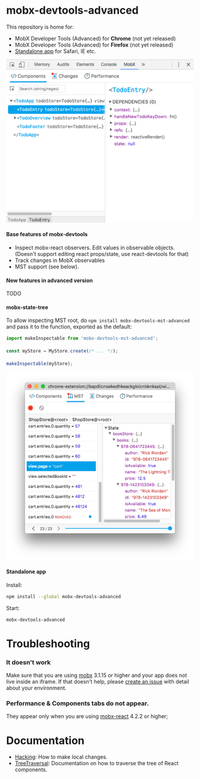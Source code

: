 # mobx-devtools-advanced
This repository is home for:
* MobX Developer Tools (Advanced) for **Chrome** (not yet released)
* MobX Developer Tools (Advanced) for **Firefox** (not yet released)
* [Standalone app](#standalone-app) for Safari, IE etc. 

![MobX DevTools](preview.gif)

#### Base features of mobx-devtools

* Inspect mobx-react observers. Edit values in observable objects. (Doesn't support editing react props/state, use react-devtools for that)
* Track changes in MobX observables
* MST support (see below).

#### New features in advanced version

TODO

#### mobx-state-tree
To allow inspecting MST root, do `npm install mobx-devtools-mst-advanced` and pass it to the function, exported as the default:
```js
import makeInspectable from 'mobx-devtools-mst-advanced';

const myStore = MyStore.create(/* ... */);

makeInspectable(myStore);
```
![MobX DevTools MST](preview-mst.png)


#### Standalone app

Install:
```sh
npm install --global mobx-devtools-advanced
```
Start: 
```sh
mobx-devtools-advanced
```


# Troubleshooting

### It doesn't work
Make sure that you are using [mobx](https://www.npmjs.com/package/mobx) 3.1.15 or higher and your app does not live inside an iframe. If that doesn't help, please [create an issue](https://github.com/Venryx/mobx-devtools-advanced/issues/new) with detail about your environment.

### Performance & Components tabs do not appear.
They appear only when you are using [mobx-react](https://www.npmjs.com/package/mobx-react) 4.2.2 or higher;


# Documentation

* [Hacking](Hacking.md): How to make local changes.
* [TreeTraversal](Hacking.md): Documentation on how to traverse the tree of React components.
